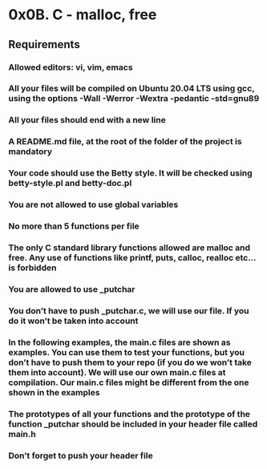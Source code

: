 # 0x0B. C - malloc, free
## Requirements
### Allowed editors: vi, vim, emacs
### All your files will be compiled on Ubuntu 20.04 LTS using gcc, using the options -Wall -Werror -Wextra -pedantic -std=gnu89
### All your files should end with a new line
### A README.md file, at the root of the folder of the project is mandatory
### Your code should use the Betty style. It will be checked using betty-style.pl and betty-doc.pl
### You are not allowed to use global variables
### No more than 5 functions per file
### The only C standard library functions allowed are malloc and free. Any use of functions like printf, puts, calloc, realloc etc… is forbidden
### You are allowed to use _putchar
### You don’t have to push _putchar.c, we will use our file. If you do it won’t be taken into account
### In the following examples, the main.c files are shown as examples. You can use them to test your functions, but you don’t have to push them to your repo (if you do we won’t take them into account). We will use our own main.c files at compilation. Our main.c files might be different from the one shown in the examples
### The prototypes of all your functions and the prototype of the function _putchar should be included in your header file called main.h
### Don’t forget to push your header file
